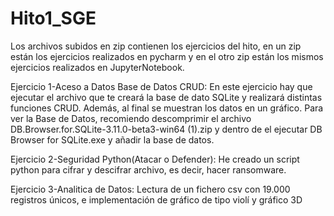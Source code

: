 # Hito1_SGE
Los archivos subidos en zip contienen los ejercicios del hito, en un zip están los ejercicios realizados en pycharm y en el otro zip están los mismos ejercicios realizados en JupyterNotebook.

Ejercicio 1-Aceso a Datos Base de Datos CRUD:
En este ejercicio hay que ejecutar el archivo que te creará la base de dato SQLite y realizará distintas funciones CRUD. Además, al final se muestran los datos en un gráfico.
Para ver la Base de Datos, recomiendo descomprimir el archivo DB.Browser.for.SQLite-3.11.0-beta3-win64 (1).zip y dentro de el ejecutar DB Browser for SQLite.exe y añadir la base de datos.

Ejercicio 2-Seguridad Python(Atacar o Defender):
He creado un script python para cifrar y descifrar archivo, es decir, hacer ransomware.

Ejercicio 3-Analitica de Datos:
Lectura de un fichero csv con 19.000 registros únicos, e implementación de gráfico de tipo violí y gráfico 3D
